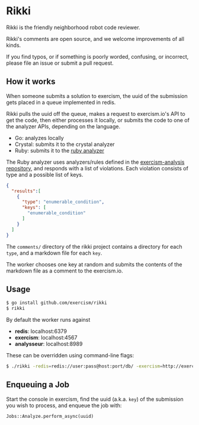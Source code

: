 # Rikki

Rikki is the friendly neighborhood robot code reviewer.

Rikki's comments are open source, and we welcome improvements of all kinds.

If you find typos, or if something is poorly worded, confusing, or incorrect,
please file an issue or submit a pull request.

## How it works

When someone submits a solution to exercism, the uuid of the submission gets
placed in a queue implemented in redis.

Rikki pulls the uuid off the queue, makes a request to exercism.io's API to get the
code, then either processes it locally, or submits the code to one of the analyzer APIs,
depending on the language.

* Go: analyzes locally
* Crystal: submits it to the crystal analyzer
* Ruby: submits it to the [ruby analyzer](https://github.com/exercism/rikki-ruby-analyzer)

The Ruby analyzer uses analyzers/rules defined in the [exercism-analysis repository](https://github.com/JacobNinja/exercism-analysis),
and responds with a list of violations. Each violation consists of type and a
possible list of keys.

```json
{
  "results":[
    {
      "type": "enumerable_condition",
      "keys": [
        "enumerable_condition"
      ]
    }
  ]
}
```

The `comments/` directory of the rikki project contains a directory for each
`type`, and a markdown file for each `key`.

The worker chooses one key at random and submits the contents of the markdown
file as a comment to the exercism.io.

## Usage

```bash
$ go install github.com/exercism/rikki
$ rikki
```

By default the worker runs against

- **redis**: localhost:6379
- **exercism**: localhost:4567
- **analysseur**: localhost:8989

These can be overridden using command-line flags:

```bash
$ ./rikki -redis=redis://user:pass@host:port/db/ -exercism=http://exercism.io -analysseur=http://analysseur.exercism.io
```

## Enqueuing a Job

Start the console in exercism, find the uuid (a.k.a. `key`)  of the submission
you wish to process, and enqueue the job with:

```
Jobs::Analyze.perform_async(uuid)
```
